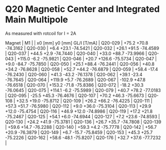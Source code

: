 Q20 Magnetic Center and Integrated Main Multipole
=================================================

As measured with rotcoil for I =   2A

Magnet  |             M1               |
        | x0 [mm]  y0 [mm] GL/I [T/mA] |
Q20-029 |   +75.2    +70.8   -74.3162  |
Q20-030 |    +6.4    +23.1   -74.5421  |
Q20-032 |   +26.1    +91.5   -74.4589  |
Q20-037 |   +44.5     +2.9   -74.7440  |
Q20-040 |   +33.0    +88.7   -73.9966  |
Q20-043 |  +115.0     -6.2   -75.9821  |
Q20-046 |   +20.7   +126.6   -75.5734  |
Q20-047 |    +9.0    -84.7   -75.7850  |
Q20-050 |   +25.1    +88.4   -76.2441  |
Q20-056 |   +40.8    +34.2   -76.8628  |
Q20-058 |   +52.7    +44.2   -76.6879  |
Q20-059 |   +58.4    -17.4   -76.2430  |
Q20-060 |   +41.3    -43.2   -76.1378  |
Q20-062 |   +39.1    -23.4   -76.7645  |
Q20-064 |  +119.9     +5.7   -76.2689  |
Q20-067 |  -102.9    +47.8   -76.6518  |
Q20-070 |  +153.2    -71.8   -75.8386  |
Q20-072 |   -18.2    +30.3   -76.0645  |
Q20-075 |  +114.1     -6.2   -75.5989  |
Q20-079 |   +40.7    +78.2   -77.0183  |
Q20-095 |   -25.5    +45.3   -76.4676  |
Q20-107 |   +70.2    +46.3   -75.6673  |
Q20-108 |   +32.5    +19.0   -75.8712  |
Q20-109 |   +26.2    +66.2   -76.4225  |
Q20-111 |   +57.3    +51.7   -76.5980  |
Q20-112 |    +9.0    +36.0   -75.3104  |
Q20-113 |   +29.9    +12.0   -75.4754  |
Q20-116 |   +46.9    +12.0   -74.8986  |
Q20-119 |   +17.2    +21.8   -75.2467  |
Q20-125 |   +54.1     +6.0   -74.6944  |
Q20-127 |    +7.2    +23.6   -74.8593  |
Q20-130 |   +24.2    +41.9   -75.3781  |
Q20-136 |   +26.7    +35.7   -74.7808  |
Q20-139 |   +59.6    +14.7   -76.2288  |
Q20-140 |   +59.3     +4.2   -75.7778  |
Q20-142 |   +56.7    +20.9   -76.3879  |
Q20-149 |    +6.7    -15.7   -75.8459  |
Q20-153 |   +45.3    +25.7   -75.2226  |
Q20-162 |   +58.6    -48.1   -75.8207  |
Q20-176 |   +32.7    +37.6   -77.7232  |
